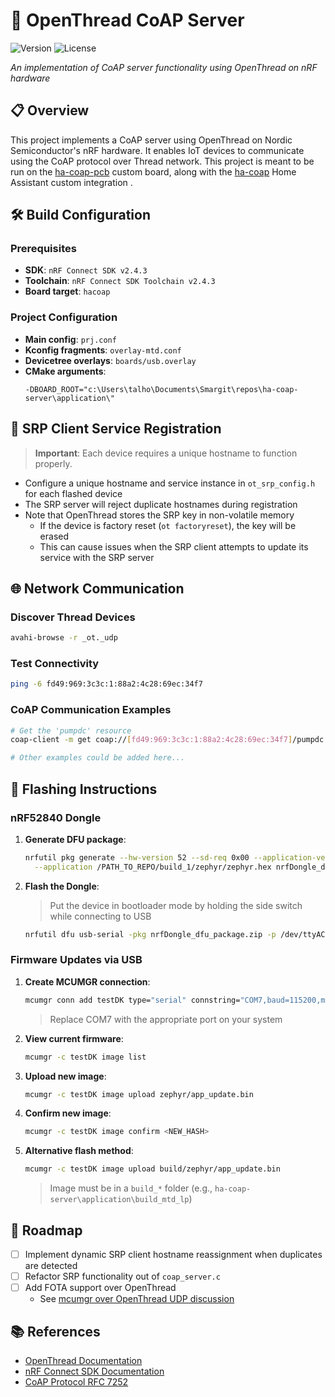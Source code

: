 # 📡 OpenThread CoAP Server

![Version](https://img.shields.io/badge/nRF%20SDK-v2.4-blue)
![License](https://img.shields.io/badge/license-MIT-green)

*An implementation of CoAP server functionality using OpenThread on nRF hardware*

## 📋 Overview

This project implements a CoAP server using OpenThread on Nordic Semiconductor's nRF hardware. It enables IoT devices to communicate using the CoAP protocol over Thread network.
This project is meant to be run on the [ha-coap-pcb](https://github.com/yanntalhouarne/ha-coap-pcb) custom board, along with the [ha-coap](https://github.com/yanntalhouarne/ha-coap-integration) Home Assistant custom integration .

## 🛠️ Build Configuration

### Prerequisites
- **SDK**: `nRF Connect SDK v2.4.3`
- **Toolchain**: `nRF Connect SDK Toolchain v2.4.3`
- **Board target**: `hacoap`

### Project Configuration
- **Main config**: `prj.conf`
- **Kconfig fragments**: `overlay-mtd.conf`
- **Devicetree overlays**: `boards/usb.overlay`
- **CMake arguments**:
  ```
  -DBOARD_ROOT="c:\Users\talho\Documents\Smargit\repos\ha-coap-server\application\"
  ```

## 🔄 SRP Client Service Registration

> **Important**: Each device requires a unique hostname to function properly.

- Configure a unique hostname and service instance in `ot_srp_config.h` for each flashed device
- The SRP server will reject duplicate hostnames during registration
- Note that OpenThread stores the SRP key in non-volatile memory
  - If the device is factory reset (`ot factoryreset`), the key will be erased
  - This can cause issues when the SRP client attempts to update its service with the SRP server

## 🌐 Network Communication

### Discover Thread Devices
```bash
avahi-browse -r _ot._udp
```

### Test Connectivity
```bash
ping -6 fd49:969:3c3c:1:88a2:4c28:69ec:34f7
```

### CoAP Communication Examples
```bash
# Get the 'pumpdc' resource
coap-client -m get coap://[fd49:969:3c3c:1:88a2:4c28:69ec:34f7]/pumpdc -v 6

# Other examples could be added here...
```

## 📲 Flashing Instructions

### nRF52840 Dongle

1. **Generate DFU package**:
   ```bash
   nrfutil pkg generate --hw-version 52 --sd-req 0x00 --application-version 1 \
     --application /PATH_TO_REPO/build_1/zephyr/zephyr.hex nrfDongle_dfu_package.zip
   ```

2. **Flash the Dongle**:
   > Put the device in bootloader mode by holding the side switch while connecting to USB
   ```bash
   nrfutil dfu usb-serial -pkg nrfDongle_dfu_package.zip -p /dev/ttyACM0
   ```

### Firmware Updates via USB

1. **Create MCUMGR connection**:
   ```bash
   mcumgr conn add testDK type="serial" connstring="COM7,baud=115200,mtu=512"
   ```
   > Replace COM7 with the appropriate port on your system

2. **View current firmware**:
   ```bash
   mcumgr -c testDK image list
   ```

3. **Upload new image**:
   ```bash
   mcumgr -c testDK image upload zephyr/app_update.bin
   ```

4. **Confirm new image**:
   ```bash
   mcumgr -c testDK image confirm <NEW_HASH>
   ```

5. **Alternative flash method**:
   ```bash
   mcumgr -c testDK image upload build/zephyr/app_update.bin
   ```
   > Image must be in a `build_*` folder (e.g., `ha-coap-server\application\build_mtd_lp`)

## 📝 Roadmap

- [ ] Implement dynamic SRP client hostname reassignment when duplicates are detected
- [ ] Refactor SRP functionality out of `coap_server.c`
- [ ] Add FOTA support over OpenThread
  - See [mcumgr over OpenThread UDP discussion](https://devzone.nordicsemi.com/f/nordic-q-a/96148/mcumgr-over-openthread-udp-error-8)

## 📚 References

- [OpenThread Documentation](https://openthread.io/guides)
- [nRF Connect SDK Documentation](https://developer.nordicsemi.com/nRF_Connect_SDK/doc/latest/nrf/index.html)
- [CoAP Protocol RFC 7252](https://tools.ietf.org/html/rfc7252)